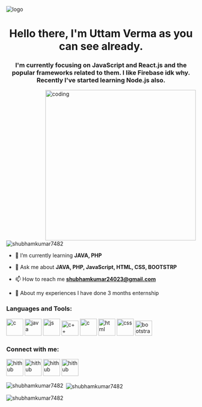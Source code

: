 ![logo]((https://drive.google.com/file/d/1uwl8dhbX4j5Zoru5uvs-lDdmYoBEH9iB/view?usp=sharing))
<h1 align="center">Hello there, I'm Uttam Verma as you can see already.</h1>
<h3 align="center"> I'm currently focusing on JavaScript and React.js and the popular frameworks related to them. I like Firebase idk why. Recently I've started learning Node.js also. </h3>
<img align="right" alt="coding" width="400" src="https://www.sarvika.com/wp-content/uploads/2021/03/Backend-Developer-Python-GIF-Dribble.gif">

<p align="left"> <img src="https://komarev.com/ghpvc/?username=shubhamkumar7482&label=Profile%20views&color=0e75b6&style=flat" alt="shubhamkumar7482" /> </p>

- 🌱 I’m currently learning **JAVA, PHP**

- 💬 Ask me about **JAVA, PHP, JavaScript, HTML, CSS, BOOTSTRP**

- 📫 How to reach me **shubhamkumar24023@gmail.com**

- 📄 About my experiences I have done 3 months enternship
<h3 align="left">Languages and Tools:</h3>
<p align="left"> 
<a herf="https://www.w3schools.com/java/default.asp"><img src="https://uxwing.com/wp-content/themes/uxwing/download/brands-and-social-media/java-programming-language-icon.png" alt="c" width="45" height="45"> </a>
<a herf="https://www.w3schools.com/php/default.asp"><img src="https://upload.wikimedia.org/wikipedia/commons/thumb/2/27/PHP-logo.svg/1200px-PHP-logo.svg.png" alt="java" width="45" height="45"> </a>
<a herf="https://www.w3schools.com/js/default.asp"><img src="https://cdn2.iconfinder.com/data/icons/designer-skills/128/code-programming-javascript-software-develop-command-language-512.png" alt="js" width="45" height="45"> </a>
<a herf="https://www.w3schools.com/cpp/default.asp"><img src="https://cdn3d.iconscout.com/3d/free/thumb/c-plus-plus-5728486-4781250.png" alt="c++" width="45" height="40"> </a>
<a herf="https://www.w3schools.com/c/index.php"><img src="https://img.icons8.com/color/512/c-programming.png" alt="c" width="45" height="45"> </a>
<a herf="https://www.w3schools.com/html/default.asp"><img src="https://images.vexels.com/media/users/3/166383/isolated/preview/6024bc5746d7436c727825dc4fc23c22-html-programming-language-icon.png" alt="html" width="45" height="45"> </a>
<a herf="https://www.w3schools.com/css/default.asp"><img src="https://upload.wikimedia.org/wikipedia/commons/thumb/d/d5/CSS3_logo_and_wordmark.svg/726px-CSS3_logo_and_wordmark.svg.png" alt="css" width="45" height="45"> </a>
<a herf="https://www.w3schools.com/bootstrap/bootstrap_ver.asp"><img src="https://upload.wikimedia.org/wikipedia/commons/thumb/b/b2/Bootstrap_logo.svg/1280px-Bootstrap_logo.svg.png" alt="bootstrap" width="45" height="40"> </a>
 </p>
 
 
 
<h3 align="left">Connect with me:</h3>
<p align="left">
<a herf="https://github.com/shubhamkumar7482"><img src="https://icon-library.com/images/github-icon-white/github-icon-white-5.jpg" alt="hithub" height='45'> </a>
<a herf="https://www.linkedin.com/in/shubham-kumar-260847210"><img src="https://static-00.iconduck.com/assets.00/linkedin-icon-512x512-vkm0drb1.png" alt="hithub" height='45'> </a>
<a herf="https://instagram.com/shubham__kumar_._._?igshid=ZDdkNTZiNTM="><img src="https://upload.wikimedia.org/wikipedia/commons/thumb/5/58/Instagram-Icon.png/1025px-Instagram-Icon.png" alt="hithub" height='45'> </a>
<a herf="https://www.facebook.com/profile.php?id=100034616250565"><img src="https://1000logos.net/wp-content/uploads/2017/02/Facebook-Logosu.png" alt="hithub" height='45'> </a>
</p>

<p><img align="left" src="https://github-readme-stats.vercel.app/api/top-langs?username=shubhamkumar7482&show_icons=true&locale=en&layout=compact" alt="shubhamkumar7482" /></p>

<p>&nbsp;<img align="center" src="https://github-readme-stats.vercel.app/api?username=shubhamkumar7482&show_icons=true&locale=en" alt="shubhamkumar7482" /></p>

<p><img align="center" src="https://github-readme-streak-stats.herokuapp.com/?user=shubhamkumar7482&" alt="shubhamkumar7482" /></p>
